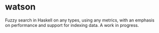 # watson

Fuzzy search in Haskell on any types, using any metrics, with an emphasis on performance and support for indexing data. A work in progress.
